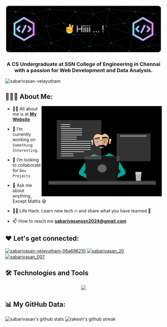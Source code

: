
![header photo](https://github.com/Sabarivasan-Velayutham/Sabarivasan-Velayutham/blob/main/header.png)

<!-- <h1 align="center">Hi 👋, I'm Sabarivasan</h1> -->
<h3 align="center">A CS Undergraduate at SSN College of Engineering in Chennai with a passion for Web Development and Data Analysis. </h3>

<p align="left"> <img src="https://komarev.com/ghpvc/?username=sabarivasan-velayutham&label=Profile%20views&color=0e75b6&style=flat" alt="sabarivasan-velayutham" height="30"/> </p>

## 👨🏻‍💻 About Me:

<img  src="./thoughtworks-gif_dribbble.gif" height="290px" align="right" />

- 🙋‍♂️ All about me is at **[My Website](https://sabarivasan-velayutham-portfolio.onrender.com/)**

- 🔭 I’m currently working on `Something Interesting`.

- 👯 I’m looking to collaborate for `Dev Projects`

- 💬 Ask me about anything, Except Maths :sweat_smile:

- 👨‍💻 Life Hack: Learn new tech :fire: and share what you have learned :tada:

- 📫 How to reach me **sabarivasanssn2024@gmail.com**

## ❤️ Let's get connected:

<p align="left">
<a href="https://www.linkedin.com/in/sabarivasan-velayutham-06a696210/" target="blank">
  <img align="center" src="https://raw.githubusercontent.com/rahuldkjain/github-profile-readme-generator/master/src/images/icons/Social/linked-in-alt.svg" alt="sabarivasan-velayutham-06a696210" height="40" width="50" /></a>
<a href="https://instagram.com/sabarivasan_20?utm_source=qr&igshid=NGExMmI2YTkyZg%3D%3D" target="blank">
  <img align="center" src="https://raw.githubusercontent.com/rahuldkjain/github-profile-readme-generator/master/src/images/icons/Social/instagram.svg" alt="sabarivasan_20" height="40" width="50" /></a>
<a href="https://discordapp.com/users/sabarivasan_007" target="blank">
  <img align="center" src="https://raw.githubusercontent.com/rahuldkjain/github-profile-readme-generator/master/src/images/icons/Social/discord.svg" alt="sabarivasan_007" height="40" width="50" /></a>
</p>

## 🛠️ Technologies and Tools

<p align="center">
  <a href="https://skillicons.dev">
    <img src="https://skillicons.dev/icons?i=bootstrap,tailwind,c,cpp,java,python,js,ts,react,nodejs,express,mongodb,mysql,angular,spring,kafka,git,firebase,gcp&perline=10" />
  </a>
</p>

## 📊 My GitHub Data:

<img src="https://github-readme-stats.vercel.app/api?username=Sabarivasan-Velayutham&include_all_commits=true&show_icons=true&theme=github_dark&hide_border=true" alt="sabarivasan's github stats" width="48%" >

<img src="https://github-readme-streak-stats.herokuapp.com/?user=Sabarivasan-Velayutham&theme=github_dark&hide_border=true" alt="rakesh's github streak" width="48%" >

